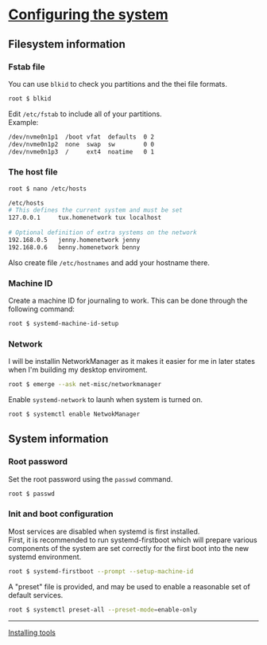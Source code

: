 # [Configuring the system](https://wiki.gentoo.org/wiki/Handbook:AMD64/Installation/System)
## Filesystem information
### Fstab file
You can use `blkid` to check you partitions and the thei file formats.
```bash
root $ blkid
```
Edit `/etc/fstab` to include all of your partitions.  
Example:
```bash
/dev/nvme0n1p1  /boot vfat  defaults  0 2
/dev/nvme0n1p2  none  swap  sw        0 0
/dev/nvme0n1p3  /     ext4  noatime   0 1
```
### The host file
```bash
root $ nano /etc/hosts
```
```bash
/etc/hosts
# This defines the current system and must be set
127.0.0.1     tux.homenetwork tux localhost
  
# Optional definition of extra systems on the network
192.168.0.5   jenny.homenetwork jenny
192.168.0.6   benny.homenetwork benny
```
Also create file `/etc/hostnames` and add your hostname there.  
### Machine ID
Create a machine ID for journaling to work. This can be done through the following command:  
```bash
root $ systemd-machine-id-setup
```
### Network
I will be installin NetworkManager as it makes it easier for me in later states when I'm building my desktop enviroment.
```bash
root $ emerge --ask net-misc/networkmanager
```
Enable `systemd-network` to launh when system is turned on.
```bash
root $ systemctl enable NetwokManager
```

## System information
### Root password
Set the root password using the `passwd` command.
```bash
root $ passwd
```
### Init and boot configuration
Most services are disabled when systemd is first installed.  
First, it is recommended to run systemd-firstboot which will prepare various components of the system are set correctly for the first boot into the new systemd environment.
```bash
root $ systemd-firstboot --prompt --setup-machine-id
```
A "preset" file is provided, and may be used to enable a reasonable set of default services.
```bash
root $ systemctl preset-all --preset-mode=enable-only
```
---
[Installing tools](https://github.com/Veliquu/Personal-linux/blob/main/Gentoo/Systemd/7.%20Installing%20tools.md)
